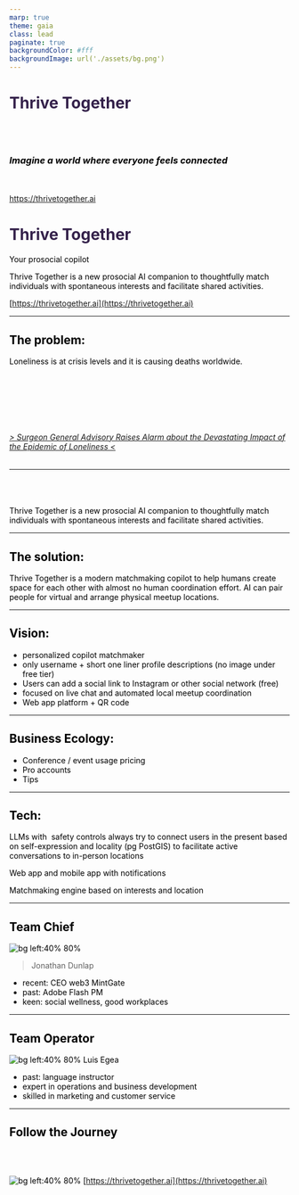 ```yaml
---
marp: true
theme: gaia
class: lead
paginate: true
backgroundColor: #fff
backgroundImage: url('./assets/bg.png')
---
```


<style>
    @import url('https://fonts.googleapis.com/css2?family=IBM+Plex+Serif:wght@400;700&display=swap');

    title {
        color: black;
    }
    h1 {
        color: #34214a;
    }
    section {
        font: normal normal 30px 'IBM Plex Serif',Arial,serif;
        font-weight: bold;
        color: black;
        content: "";
        display: block;
        position: absolute;
        top: 0;
        left: 0;
        width: 100%;
        height: 100%;
        background: #ee5773;
        opacity: 1;
        z-index: 1;
    }
  :root {
        width: 1280px;
        height: 960px;
        font-size: 40px;
        padding: 1rem;
        color: black;
    }
    section.lead::after {
        
    }
    h6 {
        weight: light;
        size: 8em;
        bottom: 0;
    }

</style>

<!-- ![bg left:40% 80%](https://marp.app/assets/marp.svg) -->

# Thrive Together

<br/><br/>

### _Imagine a world where everyone feels connected_

<br/><br/>
https://thrivetogether.ai

# Thrive Together

Your prosocial copilot

Thrive Together is a new prosocial AI companion to thoughtfully match individuals with spontaneous interests and facilitate shared activities.

[https://thrivetogether.ai](https://thrivetogether.ai)

---

## The problem:

Loneliness is at crisis levels and it is causing deaths worldwide.

<br/><br/><br/><br/><br/>

###### [_> Surgeon General Advisory Raises Alarm about the Devastating Impact of the Epidemic of Loneliness <_](https://www.hhs.gov/about/news/2023/05/03/new-surgeon-general-advisory-raises-alarm-about-devastating-impact-epidemic-loneliness-isolation-united-states.html)

---

<br/><br/><br/>
Thrive Together is a new prosocial AI companion to thoughtfully match individuals with spontaneous interests and facilitate shared activities.

---

## The solution:

Thrive Together is a modern matchmaking copilot to help humans create space for each other with almost no human coordination effort. AI can pair people for virtual and arrange physical meetup locations.

---

## Vision:

- personalized copilot matchmaker
- only username + short one liner profile descriptions (no image under free tier)
- Users can add a social link to Instagram or other social network (free)
- focused on live chat and automated local meetup coordination
- Web app platform + QR code

---

## Business Ecology:

- Conference / event usage pricing
- Pro accounts
- Tips

---

## Tech:

LLMs with  safety controls always try to connect users in the present based on self-expression and locality (pg PostGIS) to facilitate active conversations to in-person locations

Web app and mobile app with notifications

Matchmaking engine based on interests and location

---

## Team Chief

![bg left:40% 80%](https://media.licdn.com/dms/image/D5603AQFNIttP9FAZmA/profile-displayphoto-shrink_400_400/0/1705874724284?e=1714608000&v=beta&t=i7-A4edd7X_ngXzJ2C1QAhyr8dOq0WYtGu1PuB2jPf0)

> Jonathan Dunlap

- recent: CEO web3 MintGate
- past: Adobe Flash PM
- keen: social wellness, good workplaces

---

## Team Operator

![bg left:40% 80%](https://media.licdn.com/dms/image/C5603AQHOq8PlbcGkow/profile-displayphoto-shrink_800_800/0/1581026140774?e=1714608000&v=beta&t=yl839GPnyhkHRRpXif8gGgKRsW68nt4WsbEvkMDK1nk)
Luis Egea

- past: language instructor
- expert in operations and business development
- skilled in marketing and customer service

---

## Follow the Journey

<br/><br/>

![bg left:40% 80%](https://www.thrivetogether.ai/gallery/1000011305.png)
[https://thrivetogether.ai](https://thrivetogether.ai)

